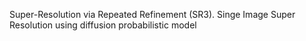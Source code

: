 Super-Resolution via Repeated Refinement (SR3). 
Singe Image Super Resolution using diffusion probabilistic model 
